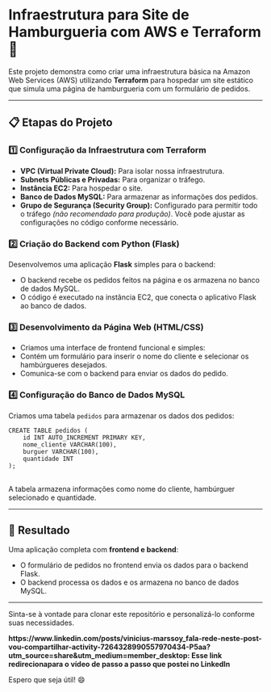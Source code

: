 <!DOCTYPE html>
<html lang="en">
<head>
  <meta charset="UTF-8">
  <meta name="viewport" content="width=device-width, initial-scale=1.0">
  <title>README - Hamburgueria com AWS e Terraform</title>
</head>
<body>
  <h1>Infraestrutura para Site de Hamburgueria com AWS e Terraform 🍔</h1>

  <p>
    Este projeto demonstra como criar uma infraestrutura básica na Amazon Web Services (AWS) utilizando 
    <strong>Terraform</strong> para hospedar um site estático que simula uma página de hamburgueria com 
    um formulário de pedidos.
  </p>

  <hr>

  <h2>📋 Etapas do Projeto</h2>

  <h3>1️⃣ Configuração da Infraestrutura com Terraform</h3>
  <ul>
    <li><strong>VPC (Virtual Private Cloud):</strong> Para isolar nossa infraestrutura.</li>
    <li><strong>Subnets Públicas e Privadas:</strong> Para organizar o tráfego.</li>
    <li><strong>Instância EC2:</strong> Para hospedar o site.</li>
    <li><strong>Banco de Dados MySQL:</strong> Para armazenar as informações dos pedidos.</li>
    <li>
      <strong>Grupo de Segurança (Security Group):</strong> Configurado para permitir todo o tráfego 
      <em>(não recomendado para produção)</em>. Você pode ajustar as configurações no código conforme necessário.
    </li>
  </ul>

  <h3>2️⃣ Criação do Backend com Python (Flask)</h3>
  <p>
    Desenvolvemos uma aplicação <strong>Flask</strong> simples para o backend:
  </p>
  <ul>
    <li>O backend recebe os pedidos feitos na página e os armazena no banco de dados MySQL.</li>
    <li>O código é executado na instância EC2, que conecta o aplicativo Flask ao banco de dados.</li>
  </ul>

  <h3>3️⃣ Desenvolvimento da Página Web (HTML/CSS)</h3>
  <ul>
    <li>Criamos uma interface de frontend funcional e simples:</li>
    <li>Contém um formulário para inserir o nome do cliente e selecionar os hambúrgueres desejados.</li>
    <li>Comunica-se com o backend para enviar os dados do pedido.</li>
  </ul>

  <h3>4️⃣ Configuração do Banco de Dados MySQL</h3>
  <p>
    Criamos uma tabela <code>pedidos</code> para armazenar os dados dos pedidos:
  </p>
  <pre>
<code>CREATE TABLE pedidos (
    id INT AUTO_INCREMENT PRIMARY KEY,
    nome_cliente VARCHAR(100),
    burguer VARCHAR(100),
    quantidade INT
);</code>
  </pre>
  <p>A tabela armazena informações como nome do cliente, hambúrguer selecionado e quantidade.</p>

  <hr>

  <h2>🚀 Resultado</h2>
  <p>
    Uma aplicação completa com <strong>frontend e backend</strong>:
  </p>
  <ul>
    <li>O formulário de pedidos no frontend envia os dados para o backend Flask.</li>
    <li>O backend processa os dados e os armazena no banco de dados MySQL.</li>
  </ul>

  <hr>

  <p>
    Sinta-se à vontade para clonar este repositório e personalizá-lo conforme suas necessidades.
  </p>
  <p>
    <strong>https://www.linkedin.com/posts/vinicius-marssoy_fala-rede-neste-post-vou-compartilhar-activity-7264328990557970434-P5aa?utm_source=share&utm_medium=member_desktop: Esse link redirecionapara o vídeo de passo a passo que postei no LinkedIn</strong>
  </p>

  <p>Espero que seja útil! 😄</p>
</body>
</html>
